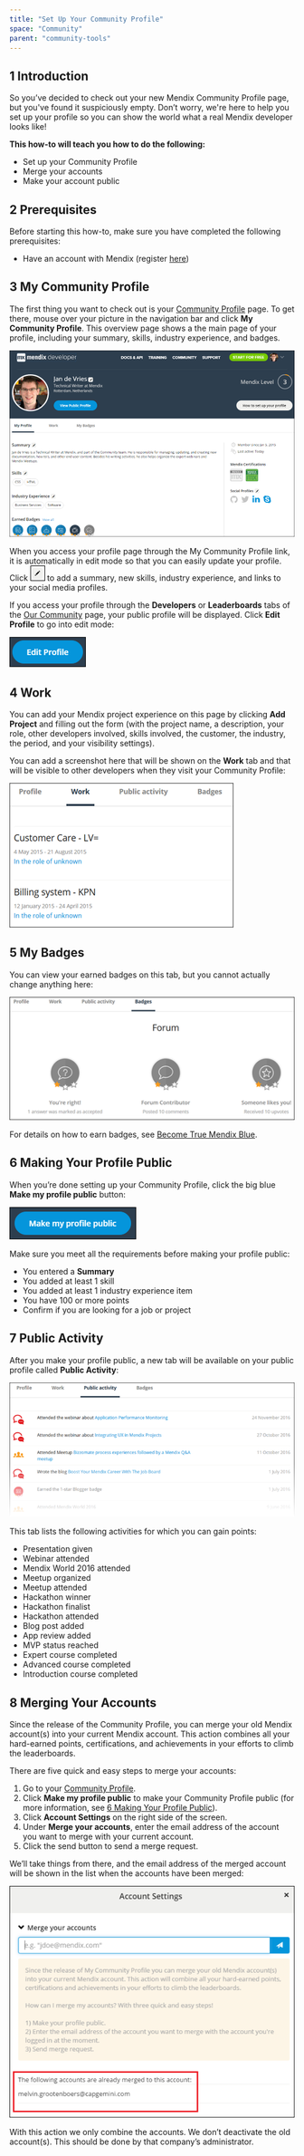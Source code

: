 ```yaml
---
title: "Set Up Your Community Profile"
space: "Community"
parent: "community-tools"
---
```


## 1 Introduction

So you’ve decided to check out your new Mendix Community Profile page, but you've found it suspiciously empty. Don’t worry, we're here to help you set up your profile so you can show the world what a real Mendix developer looks like!

**This how-to will teach you how to do the following:**

* Set up your Community Profile
* Merge your accounts
* Make your account public

## 2 Prerequisites

Before starting this how-to, make sure you have completed the following prerequisites:

* Have an account with Mendix (register [here](https://www.mendix.com/try-now/))

## 3 My Community Profile

The first thing you want to check out is your [Community Profile](https://developer.mendixcloud.com/link/profile) page. To get there, mouse over your picture in the navigation bar and click **My Community Profile**. This overview page shows a the main page of your profile, including your summary, skills, industry experience, and badges.

![](attachments/19202388/19398797.png)

When you access your profile page through the My Community Profile link, it is automatically in edit mode so that you can easily update your profile. Click ![](attachments/19202388/19399148.png) to add a summary, new skills, industry experience, and links to your social media profiles.

If you access your profile through the **Developers** or **Leaderboards** tabs of the [Our Community](https://developer.mendixcloud.com/link/community) page, your public profile will be displayed. Click **Edit Profile** to go into edit mode:

![](attachments/19202388/19398798.png)

## 4 Work

You can add your Mendix project experience on this page by clicking **Add Project** and filling out the form (with the project name, a description, your role, other developers involved, skills involved, the customer, the industry, the period, and your visibility settings).

You can add a screenshot here that will be shown on the **Work** tab and that will be visible to other developers when they visit your Community Profile:

![](attachments/19202388/19398799.png)

## 5 My Badges

You can view your earned badges on this tab, but you cannot actually change anything here:

![](attachments/19202388/19398803.png)

For details on how to earn badges, see [Become True Mendix Blue](https://developer.mendixcloud.com/link/faq).

## 6 Making Your Profile Public<a name="MakingYourProfilePublic"></a>

When you’re done setting up your Community Profile, click the big blue **Make my profile public** button:

![](attachments/19202388/19398800.png)

Make sure you meet all the requirements before making your profile public:

* You entered a **Summary**
* You added at least 1 skill
* You added at least 1 industry experience item
* You have 100 or more points
* Confirm if you are looking for a job or project

## 7 Public Activity

After you make your profile public, a new tab will be available on your public profile called **Public Activity**:

![](attachments/19202388/public_activity.png)

This tab lists the following activities for which you can gain points:

* Presentation given
* Webinar attended
* Mendix World 2016 attended
* Meetup organized
* Meetup attended
* Hackathon winner
* Hackathon finalist
* Hackathon attended
* Blog post added
* App review added
* MVP status reached
* Expert course completed
* Advanced course completed
* Introduction course completed

## 8 Merging Your Accounts

Since the release of the Community Profile, you can merge your old Mendix account(s) into your current Mendix account. This action combines all your hard-earned points, certifications, and achievements in your efforts to climb the leaderboards.

There are five quick and easy steps to merge your accounts:

1. Go to your [Community Profile](https://developer.mendixcloud.com/link/ownprofile/).
2. Click **Make my profile public** to make your Community Profile public (for more information, see [6 Making Your Profile Public](#6-making-your-profile-public)).
3. Click **Account Settings** on the right side of the screen.
4. Under **Merge your accounts**, enter the email address of the account you want to merge with your current account.
5. Click the send button to send a merge request.

We’ll take things from there, and the email address of the merged account will be shown in the list when the accounts have been merged:

![](attachments/19202388/MergeAccountsRequestApproved.png)

<div class="alert alert-info">

With this action we only combine the accounts. We don’t deactivate the old account(s). This should be done by that company’s administrator.

</div>
